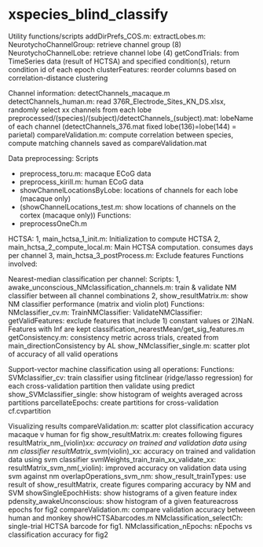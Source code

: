 # xspecies_blind_classify

Utility functions/scripts
addDirPrefs_COS.m: 
extractLobes.m: 
NeurotychoChannelGroup: retrieve channel group (8)
NeurotychoChannelLobe: retrieve channel lobe (4)
getCondTrials: from TimeSeries data (result of HCTSA) and specified condition(s), return condition id of each epoch
clusterFeatures: reorder columns based on correlation-distance clustering

Channel information:
detectChannels_macaque.m
detectChannels_human.m: read 376R_Electrode_Sites_KN_DS.xlsx, randomly select xx channels from each lobe
preprocessed/(species)/(subject)/detectChannels_(subject).mat: lobeName of each channel
(detectChannels_376.mat fixed lobe(136)=lobe(144) = parietal)
compareValidation.m:  compute correlation between species, compute matching channels saved as compareValidation.mat

Data preprocessing:
Scripts
- preprocess_toru.m: macaque ECoG data
- preprocess_kirill.m: human ECoG data
- showChannelLocationsByLobe: locations of channels for each lobe (macaque only)
- (showChannelLocations_test.m: show locations of channels on the cortex (macaque only))
Functions:
- preprocessOneCh.m

HCTSA:
1, main_hctsa_1_init.m: Initialization to compute HCTSA
2, main_hctsa_2_compute_local.m: Main HCTSA computation. consumes days per channel
3, main_hctsa_3_postProcess.m: Exclude features
Functions involved:

Nearest-median classification per channel:
Scripts:
1, awake_unconscious_NMclassification_channels.m: train & validate NM classifier between all channel combinations
2, show_resultMatrix.m: show NM classifier performance (matrix and violin plot)
Functions:
NMclassifier_cv.m:
TrainNMClassifier:
ValidateNMClassifier: 
getValidFeatures: exclude features that include 1) constant values or 2)NaN. Features with Inf are kept
classification_nearestMean/get_sig_features.m
getConsistency.m: consistency metric across trials, created from main_directionConsistency by AL
show_NMclassifier_single.m: scatter plot of accuracy of all valid operations

Support-vector machine classification using all operations:
Functions:
SVMclassifier_cv: train classifier using fitclinear (ridge/lasso regression) for each cross-validation partition then validate using predict
show_SVMclassifier_single: show histogram of weights averaged across partitions
parcellateEpochs: create partitions for cross-validation cf.cvpartition

Visualizing results
compareValidation.m: scatter plot classification accuracy macaque v human for fig
show_resultMatrix.m: creates following figures 
    resultMatrix_nm_(violin)_xx: accuracy on trained and validation data using nm classifier
    resultMatrix_svm_(violin)_xx: accuracy on trained and validation data using svm classifier
    svmWeights_train_train_xx_validate_xx: 
    resultMatrix_svm_nm(_violin): improved accuracy on validation data using svm against nm
    overlapOperations_svm_nm: 
show_result_trainTypes: use result of show_resultMatrix, create figures comparing accuracy by NM and SVM
showSingleEpochHists: show histograms of a given feature index
pdensity_awakeUnconscious: show histogram of a given featureacross epochs for fig2
compareValidation.m: compare validation accuracy between human and monkey
showHCTSAbarcodes.m
NMclassification_selectCh: single-trial HCTSA barcode for fig1.
NMclassification_nEpochs: nEpochs vs classification accuracy for fig2

